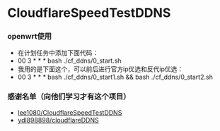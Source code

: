 # CloudflareSpeedTestDDNS


### openwrt使用
- 在计划任务中添加下面代码：
- 00 3 * * * bash ./cf_ddns/0_start.sh
- 我用的是下面这个，可以前后进行官方ip优选和反代ip优选：
- 00 3 * * * bash ./cf_ddns/0_start1.sh && bash ./cf_ddns/0_start2.sh

### 感谢名单（向他们学习才有这个项目）
- [lee1080/CloudflareSpeedTestDDNS](https://github.com/lee1080/CloudflareSpeedTestDDNS)
- [ydl898898/cloudflareDDNS](https://github.com/ydl898898/cloudflareDDNS)
